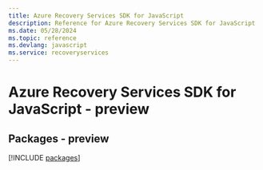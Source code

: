```yaml
---
title: Azure Recovery Services SDK for JavaScript
description: Reference for Azure Recovery Services SDK for JavaScript
ms.date: 05/28/2024
ms.topic: reference
ms.devlang: javascript
ms.service: recoveryservices
---
```

# Azure Recovery Services SDK for JavaScript - preview
## Packages - preview
[!INCLUDE [packages](recovery-services-index.md)]